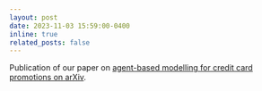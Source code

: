 ```yaml
---
layout: post
date: 2023-11-03 15:59:00-0400
inline: true
related_posts: false
---
```


Publication of our paper on [agent-based modelling for credit card promotions on arXiv](https://arxiv.org/abs/2311.01901).
